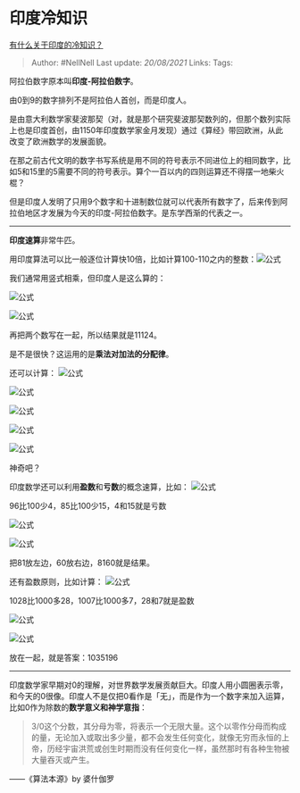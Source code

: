# 印度冷知识
[有什么关于印度的冷知识？](https://www.zhihu.com/question/53579052/answer/1336960295)


> Author: #NellNell 
Last update: *20/08/2021* 
Links:
Tags: 

  

阿拉伯数字原本叫**印度-阿拉伯数字**。

由0到9的数字排列不是阿拉伯人首创，而是印度人。

是由意大利数学家斐波那契（对，就是那个研究斐波那契数列的，但那个数列实际上也是印度首创，由1150年印度数学家金月发现）通过《算经》带回欧洲，从此改变了欧洲数学的发展面貌。

在那之前古代文明的数字书写系统是用不同的符号表示不同进位上的相同数字，比如5和15里的5需要不同的符号表示。算个一百以内的四则运算还不得摆一地柴火棍？

但是印度人发明了只用9个数字和十进制数位就可以代表所有数字了，后来传到阿拉伯地区才发展为今天的印度-阿拉伯数字。是东学西渐的代表之一。

---

**印度速算**非常牛匹。

用印度算法可以比一般逐位计算快10倍，比如计算100-110之内的整数：![公式](https://www.zhihu.com/equation?tex=103%5Ctimes108)

我们通常用竖式相乘，但印度人是这么算的：

![公式](https://www.zhihu.com/equation?tex=103%2B8%3D111)

![公式](https://www.zhihu.com/equation?tex=3%5Ctimes8%3D24)

再把两个数写在一起，所以结果就是11124。

是不是很快？这运用的是**乘法对加法的分配律**。

还可以计算： ![公式](https://www.zhihu.com/equation?tex=18%5Ctimes17)

![公式](https://www.zhihu.com/equation?tex=18%2B7%3D25)

![公式](https://www.zhihu.com/equation?tex=25%5Ctimes10%3D250)

![公式](https://www.zhihu.com/equation?tex=8%5Ctimes7%3D56)

![公式](https://www.zhihu.com/equation?tex=250%2B56%3D306)

神奇吧？

印度数学还可以利用**盈数**和**亏数**的概念速算，比如： ![公式](https://www.zhihu.com/equation?tex=96%5Ctimes85)

96比100少4，85比100少15，4和15就是亏数

![公式](https://www.zhihu.com/equation?tex=100-4-15%3D81)

![公式](https://www.zhihu.com/equation?tex=4%5Ctimes15%3D60)

把81放左边，60放右边，8160就是结果。

还有盈数原则，比如计算： ![公式](https://www.zhihu.com/equation?tex=1028%5Ctimes1007)

1028比1000多28，1007比1000多7，28和7就是盈数

![公式](https://www.zhihu.com/equation?tex=1000%2B28%2B7%3D1035)

![公式](https://www.zhihu.com/equation?tex=28%5Ctimes7%3D196)

放在一起，就是答案：1035196

---

印度数学家早期对0的理解，对世界数学发展贡献巨大。印度人用小圆圈表示零，和今天的0很像。印度人不是仅把0看作是「无」，而是作为一个数字来加入运算，比如0作为除数的**数学意义和神学意指**：

> 3/0这个分数，其分母为零，将表示一个无限大量。这个以零作分母而构成的量，无论加入或取出多少量，都不会发生任何变化，就像无穷而永恒的上帝，历经宇宙洪荒或创生时期而没有任何变化一样，虽然那时有各种生物被大量吞灭或产生。

——《算法本源》by 婆什伽罗
